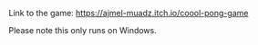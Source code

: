 Link to the game: https://ajmel-muadz.itch.io/coool-pong-game

Please note this only runs on Windows.
